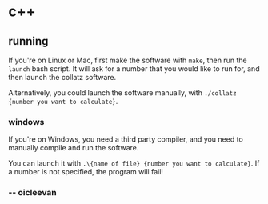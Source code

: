 # c++

## running

If you're on Linux or Mac, first make the software with `make`, then run the `launch` bash script. It will ask for a number that you would like to run for, and then launch the collatz software.  

Alternatively, you could launch the software manually, with `./collatz {number you want to calculate}`.

### windows

If you're on Windows, you need a third party compiler, and you need to manually compile and run the software.

You can launch it with `.\{name of file} {number you want to calculate}`. If a number is not specified, the program will fail!

### -- oicleevan

